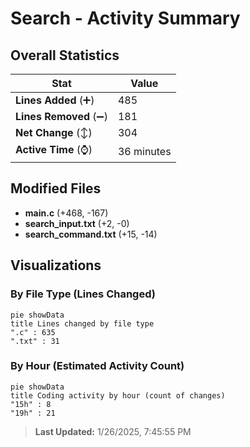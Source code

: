 # Search - Activity Summary 

## Overall Statistics

| Stat                   | Value                                                             |
| ---------------------- | ----------------------------------------------------------------- |
| **Lines Added** (➕)   | 485                                          |
| **Lines Removed** (➖) | 181                                        |
| **Net Change** (↕)    | 304                |
| **Active Time** (⌚)   | 36 minutes |


## Modified Files
- **main.c** (+468, -167)
- **search_input.txt** (+2, -0)
- **search_command.txt** (+15, -14)

## Visualizations

### By File Type (Lines Changed)

```mermaid
pie showData
title Lines changed by file type
".c" : 635
".txt" : 31
```

### By Hour (Estimated Activity Count)

```mermaid
pie showData
title Coding activity by hour (count of changes)
"15h" : 8
"19h" : 21
```


> **Last Updated:** 1/26/2025, 7:45:55 PM